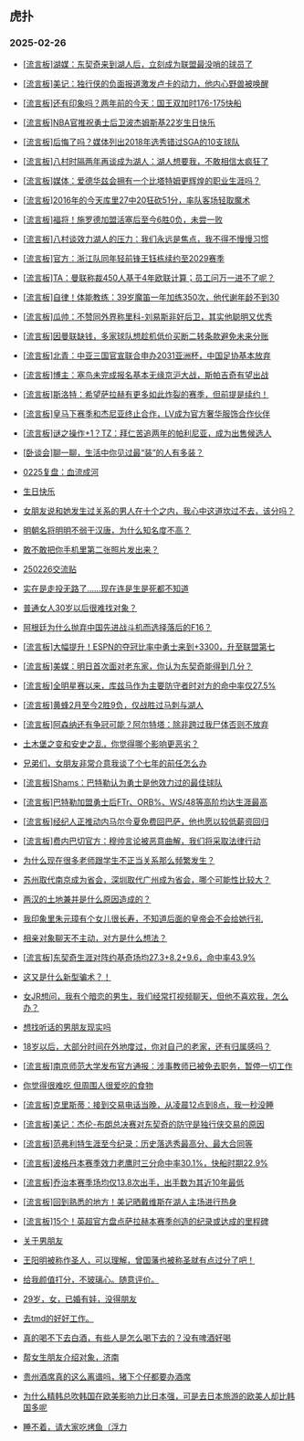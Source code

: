 ## 虎扑 
### 2025-02-26

+ [[流言板]湖媒：东契奇来到湖人后，立刻成为联盟最没哨的球员了](https://bbs.hupu.com/630776996.html)

+ [[流言板]美记：独行侠的负面报道激发卢卡的动力，他内心野兽被唤醒](https://bbs.hupu.com/630779936.html)

+ [[流言板]还有印象吗？两年前的今天：国王双加时176-175快船](https://bbs.hupu.com/630777093.html)

+ [[流言板]NBA官推祝勇士后卫波杰姆斯基22岁生日快乐](https://bbs.hupu.com/630778781.html)

+ [[流言板]后悔了吗？媒体列出2018年选秀错过SGA的10支球队](https://bbs.hupu.com/630777500.html)

+ [[流言板]八村时隔两年再谈成为湖人：湖人想要我，不敢相信太疯狂了](https://bbs.hupu.com/630776799.html)

+ [[流言板]媒体：爱德华兹会拥有一个比塔特姆更辉煌的职业生涯吗？](https://bbs.hupu.com/630777582.html)

+ [[流言板]2016年的今天库里27中20狂砍51分，率队客场轻取魔术](https://bbs.hupu.com/630778946.html)

+ [[流言板]福将！施罗德加盟活塞后至今6胜0负，未尝一败](https://bbs.hupu.com/630778720.html)

+ [[流言板]八村谈效力湖人的压力：我们永远是焦点，我不得不慢慢习惯](https://bbs.hupu.com/630777011.html)

+ [[流言板]官方：浙江队同年轻前锋王钰栋续约至2029赛季](https://bbs.hupu.com/630775797.html)

+ [[流言板]TA：曼联称裁450人基于4年欧联计算；员工问万一进不了呢？](https://bbs.hupu.com/630776047.html)

+ [[流言板]自律！体能教练：39岁魔笛一年加练350次，他代谢年龄不到30](https://bbs.hupu.com/630771964.html)

+ [[流言板]瓜帅：不赞同外界称里科-刘易斯非好后卫，其实他聪明又优秀](https://bbs.hupu.com/630779188.html)

+ [[流言板]因曼联缺钱，多家球队想趁机低价买断二转条款避免未来分账](https://bbs.hupu.com/630779070.html)

+ [[流言板]北青：中亚三国官宣联合申办2031亚洲杯，中国足协基本放弃](https://bbs.hupu.com/630772687.html)

+ [[流言板]博主：塞鸟未完成报名基本无缘京沪大战，斯帕吉奇有望出战](https://bbs.hupu.com/630774418.html)

+ [[流言板]斯洛特：希望萨拉赫有更多如此炸裂的赛季，但前提是续约！](https://bbs.hupu.com/630775932.html)

+ [[流言板]皇马下赛季和杰尼亚终止合作，LV成为官方奢华服饰合作伙伴](https://bbs.hupu.com/630776428.html)

+ [[流言板]谜之操作+1？TZ：拜仁苦追两年的帕利尼亚，成为出售候选人](https://bbs.hupu.com/630779626.html)

+ [[卧谈会]聊一聊，生活中你见过最“装”的人有多装？](https://bbs.hupu.com/630778419.html)

+ [0225复盘：血流成河](https://bbs.hupu.com/630777453.html)

+ [生日快乐](https://bbs.hupu.com/630780251.html)

+ [女朋友说和她发生过关系的男人在十个之内，我心中这道坎过不去，该分吗？](https://bbs.hupu.com/630777224.html)

+ [明朝名将明明不弱于汉唐，为什么知名度不高？](https://bbs.hupu.com/630777558.html)

+ [敢不敢把你手机里第二张照片发出来？](https://bbs.hupu.com/630777524.html)

+ [250226交流贴](https://bbs.hupu.com/630778504.html)

+ [实在是走投无路了……现在连是生是死都不知道](https://bbs.hupu.com/630778752.html)

+ [普通女人30岁以后很难找对象？](https://bbs.hupu.com/630777031.html)

+ [阿根廷为什么抛弃中国先进战斗机而选择落后的F16？](https://bbs.hupu.com/630778016.html)

+ [[流言板]大幅提升！ESPN的夺冠比率中勇士来到+3300，升至联盟第七](https://bbs.hupu.com/630780898.html)

+ [[流言板]美媒：明日首次面对老东家，你认为东契奇能得到几分？](https://bbs.hupu.com/630780513.html)

+ [[流言板]全明星赛以来，库兹马作为主要防守者时对方的命中率仅27.5%](https://bbs.hupu.com/630780118.html)

+ [[流言板]黄蜂2月至今2胜9负，仅战胜过马刺与湖人](https://bbs.hupu.com/630779270.html)

+ [[流言板]阿森纳还有争冠可能？阿尔特塔：除非跨过我尸体否则不放弃](https://bbs.hupu.com/630776658.html)

+ [土木堡之变和安史之乱，你觉得哪个影响更恶劣？](https://bbs.hupu.com/630779452.html)

+ [兄弟们，女朋友非常介意我谈了个七年的前任怎么办](https://bbs.hupu.com/630777992.html)

+ [[流言板]Shams：巴特勒认为勇士是他效力过的最佳球队](https://bbs.hupu.com/630781134.html)

+ [[流言板]巴特勒加盟勇士后FTr、ORB%、WS/48等高阶均达生涯最高](https://bbs.hupu.com/630779208.html)

+ [[流言板]经纪人正推动内马尔今夏免费回巴萨，他也愿以较低薪资回归](https://bbs.hupu.com/630780858.html)

+ [[流言板]费内巴切官方：穆帅言论被恶意曲解，我们将采取法律行动](https://bbs.hupu.com/630778581.html)

+ [为什么现在很多老师跟学生不正当关系那么频繁发生？](https://bbs.hupu.com/630778939.html)

+ [苏州取代南京成为省会，深圳取代广州成为省会，哪个可能性比较大？](https://bbs.hupu.com/630778358.html)

+ [两汉的土地兼并是什么原因造成的？](https://bbs.hupu.com/630778207.html)

+ [我印象里朱元璋有个女儿很长寿，不知道后面的皇帝会不会给她行礼](https://bbs.hupu.com/630778229.html)

+ [相亲对象聊天不主动，对方是什么想法？](https://bbs.hupu.com/630778406.html)

+ [[流言板]东契奇生涯对阵约基奇场均27.3+8.2+9.6，命中率43.9%](https://bbs.hupu.com/630780862.html)

+ [这又是什么新型骗术？！](https://bbs.hupu.com/630779358.html)

+ [女JR想问，我有个暗恋的男生，我们经常打视频聊天，但他不喜欢我，怎么办？](https://bbs.hupu.com/630778969.html)

+ [想找听话的男朋友现实吗](https://bbs.hupu.com/630780242.html)

+ [18岁以后，大部分时间在外地度过，你对自己的老家，还有归属感吗？](https://bbs.hupu.com/630779961.html)

+ [[流言板]南京师范大学发布官方通报：涉事教师已被免去职务，暂停一切工作](https://bbs.hupu.com/630778862.html)

+ [你觉得很难吃 但周围人很爱吃的食物](https://bbs.hupu.com/630780161.html)

+ [[流言板]克里斯蒂：接到交易电话当晚，从凌晨12点到8点，我一秒没睡](https://bbs.hupu.com/630781435.html)

+ [[流言板]美记：杰伦-布朗总决赛对东契奇的防守是独行侠交易的原因](https://bbs.hupu.com/630781593.html)

+ [[流言板]范弗利特生涯至今纪录：历史落选秀最高分、最大合同等](https://bbs.hupu.com/630780821.html)

+ [[流言板]波格丹本赛季效力老鹰时三分命中率30.1%，快船时期22.9%](https://bbs.hupu.com/630780610.html)

+ [[流言板]乔治本赛季场均仅13.8次出手，出手数为其近10年最低](https://bbs.hupu.com/630780632.html)

+ [[流言板]回到熟悉的地方！美记晒戴维斯在湖人主场进行热身](https://bbs.hupu.com/630781745.html)

+ [[流言板]15个！英超官方盘点萨拉赫本赛季创造的纪录或达成的里程碑](https://bbs.hupu.com/630779903.html)

+ [关于男朋友](https://bbs.hupu.com/630781528.html)

+ [王阳明被称作圣人，可以理解，曾国藩也被称圣就有点过分了吧！](https://bbs.hupu.com/630780726.html)

+ [给我颜值打分，不玻璃心。随意评价。](https://bbs.hupu.com/630781496.html)

+ [29岁，女，已婚有娃，没得朋友](https://bbs.hupu.com/630780507.html)

+ [去tmd的好好工作。](https://bbs.hupu.com/630780682.html)

+ [真的喝不下去白酒，有些人是怎么喝下去的？没有啤酒好喝](https://bbs.hupu.com/630781776.html)

+ [帮女生朋友介绍对象，济南](https://bbs.hupu.com/630780769.html)

+ [贵州酒席真的这么离谱吗，猪下个仔都要办酒席](https://bbs.hupu.com/630780687.html)

+ [为什么精韩总吹韩国在欧美影响力比日本强，可是去日本旅游的欧美人却比韩国多呢](https://bbs.hupu.com/630781375.html)

+ [睡不着，请大家吃烤鱼（浮力](https://bbs.hupu.com/630781374.html)

